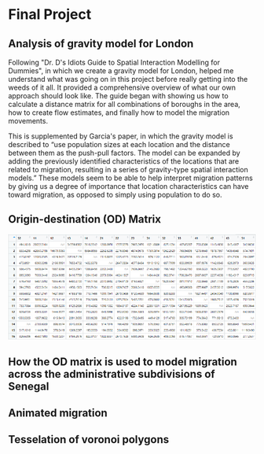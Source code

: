 # Final Project

## Analysis of gravity model for London

Following "Dr. D's Idiots Guide to Spatial Interaction Modelling for Dummies", in which we create a gravity model for London, helped me understand what was going on in this project before really getting into the weeds of it all. It provided a comprehensive overview of what our own approach should look like. The guide began with showing us how to calculate a distance matrix for all combinations of boroughs in the area, how to create flow estimates, and finally how to model the migration movements.

This is supplemented by Garcia's paper, in which the gravity model is described to “use population sizes at each location and the distance between them as the push-pull factors. The model can be expanded by adding the previously identified characteristics of the locations that are related to migration, resulting in a series of gravity-type spatial interaction models.” These models seem to be able to help interpret migration patterns by giving us a degree of importance that location characteristics can have toward migration, as opposed to simply using population to do so.



## Origin-destination (OD) Matrix

![](ODMatrix.png)

## How the OD matrix is used to model migration across the administrative subdivisions of Senegal

## Animated migration

## Tesselation of voronoi polygons

